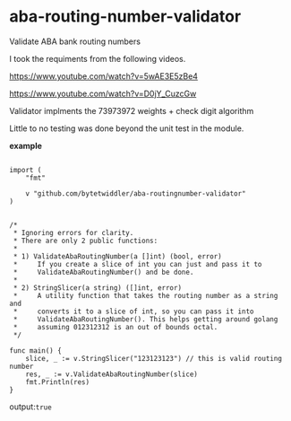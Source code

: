 # aba-routing-number-validator
Validate ABA bank routing numbers

I took the requiments from the following videos.

https://www.youtube.com/watch?v=5wAE3E5zBe4

https://www.youtube.com/watch?v=D0jY_CuzcGw

Validator implments the 73973972 weights + check digit algorithm

Little to no testing was done beyond the unit test in the module. 

**example**
```package main

import (
	"fmt"

	v "github.com/bytetwiddler/aba-routingnumber-validator"
)


/* 
 * Ignoring errors for clarity.
 * There are only 2 public functions:
 *
 * 1) ValidateAbaRoutingNumber(a []int) (bool, error)
 *     If you create a slice of int you can just and pass it to
 *     ValidateAbaRoutingNumber() and be done.
 *
 * 2) StringSlicer(a string) ([]int, error) 
 *     A utility function that takes the routing number as a string and 
 *     converts it to a slice of int, so you can pass it into 
 *     ValidateAbaRoutingNumber(). This helps getting around golang 
 *     assuming 012312312 is an out of bounds octal.
 */ 
 
func main() {
	slice, _ := v.StringSlicer("123123123") // this is valid routing number
	res, _ := v.ValidateAbaRoutingNumber(slice)
	fmt.Println(res)
}
```
output:```true```
